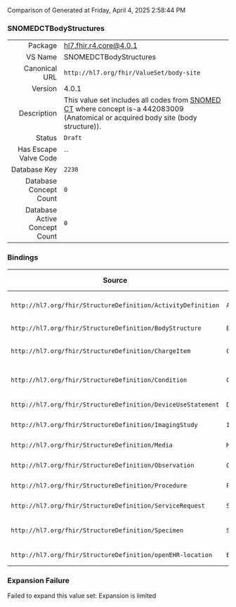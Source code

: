 Comparison of 
Generated at Friday, April 4, 2025 2:58:44 PM

### SNOMEDCTBodyStructures

|      |     |
| ---: | --- |
| Package | hl7.fhir.r4.core@4.0.1 |
| VS Name | SNOMEDCTBodyStructures |
| Canonical URL | `http://hl7.org/fhir/ValueSet/body-site` |
| Version | 4.0.1 |
| Description | This value set includes all codes from [SNOMED CT](http://snomed.info/sct) where concept is-a 442083009 (Anatomical or acquired body site (body structure)). |
| Status | `Draft` |
| Has Escape Valve Code | `` |
| Database Key | `2238` |
| Database Concept Count | `0` |
| Database Active Concept Count | `0` |
### Bindings

| Source | Element | Binding | Strength | Element Short |
| ------ | ------- | ------- | -------- | ------------- |
| `http://hl7.org/fhir/StructureDefinition/ActivityDefinition` | `ActivityDefinition.bodySite` | `http://hl7.org/fhir/ValueSet/body-site` | `Example` | What part of body to perform on |
| `http://hl7.org/fhir/StructureDefinition/BodyStructure` | `BodyStructure.location` | `http://hl7.org/fhir/ValueSet/body-site` | `Example` | Body site |
| `http://hl7.org/fhir/StructureDefinition/ChargeItem` | `ChargeItem.bodysite` | `http://hl7.org/fhir/ValueSet/body-site` | `Example` | Anatomical location, if relevant |
| `http://hl7.org/fhir/StructureDefinition/Condition` | `Condition.bodySite` | `http://hl7.org/fhir/ValueSet/body-site` | `Example` | Anatomical location, if relevant |
| `http://hl7.org/fhir/StructureDefinition/DeviceUseStatement` | `DeviceUseStatement.bodySite` | `http://hl7.org/fhir/ValueSet/body-site` | `Example` | Target body site |
| `http://hl7.org/fhir/StructureDefinition/ImagingStudy` | `ImagingStudy.series.bodySite` | `http://hl7.org/fhir/ValueSet/body-site` | `Example` | Body part examined |
| `http://hl7.org/fhir/StructureDefinition/Media` | `Media.bodySite` | `http://hl7.org/fhir/ValueSet/body-site` | `Example` | Observed body part |
| `http://hl7.org/fhir/StructureDefinition/Observation` | `Observation.bodySite` | `http://hl7.org/fhir/ValueSet/body-site` | `Example` | Observed body part |
| `http://hl7.org/fhir/StructureDefinition/Procedure` | `Procedure.bodySite` | `http://hl7.org/fhir/ValueSet/body-site` | `Example` | Target body sites |
| `http://hl7.org/fhir/StructureDefinition/ServiceRequest` | `ServiceRequest.bodySite` | `http://hl7.org/fhir/ValueSet/body-site` | `Example` | Location on Body |
| `http://hl7.org/fhir/StructureDefinition/Specimen` | `Specimen.collection.bodySite` | `http://hl7.org/fhir/ValueSet/body-site` | `Example` | Anatomical collection site |
| `http://hl7.org/fhir/StructureDefinition/openEHR-location` | `Extension.value[x]` | `http://hl7.org/fhir/ValueSet/body-site` | `Extensible` | Value of extension |

### Expansion Failure

Failed to expand this value set: Expansion is limited
